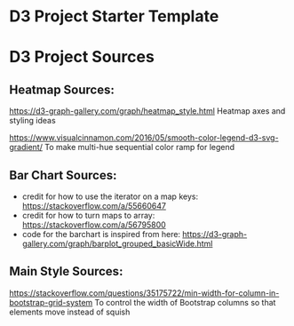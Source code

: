 # D3 Project Starter Template
# D3 Project Sources

## Heatmap Sources:
https://d3-graph-gallery.com/graph/heatmap_style.html
Heatmap axes and styling ideas

https://www.visualcinnamon.com/2016/05/smooth-color-legend-d3-svg-gradient/
To make multi-hue sequential color ramp for legend


## Bar Chart Sources:
- credit for how to use the iterator on a map keys: https://stackoverflow.com/a/55660647
- credit for how to turn maps to array: https://stackoverflow.com/a/56795800
- code for the barchart is inspired from here: https://d3-graph-gallery.com/graph/barplot_grouped_basicWide.html


## Main Style Sources:
https://stackoverflow.com/questions/35175722/min-width-for-column-in-bootstrap-grid-system
To control the width of Bootstrap columns so that elements move instead of squish


